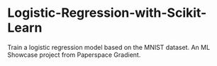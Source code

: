 # Logistic-Regression-with-Scikit-Learn
Train a logistic regression model based on the MNIST dataset. An ML Showcase project from Paperspace Gradient.
